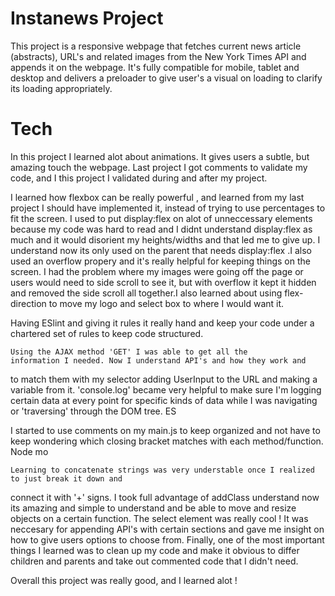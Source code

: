 # Instanews Project #
This project is a responsive webpage that  fetches current news article
(abstracts), URL's and related images from the New York Times API and appends 
it on the webpage. It's fully compatible for mobile, tablet and desktop
and delivers a preloader to give user's a visual on loading to clarify its
loading appropriately.


# Tech

<!------------------WHAT DID I LEARN------------------>
In this project I learned alot about animations. It gives users a subtle, but
amazing touch the webpage. Last project I got comments to validate my code, and
I this project I validated during and after my project.


I learned how flexbox can be really powerful , and learned
from my last project I should have implemented it, instead
of trying to use percentages to fit the screen. I used to put
display:flex on alot of unneccessary elements because my code
was hard to read and I didnt understand display:flex as much and
it would disorient my heights/widths and that led me to give up.
I understand now its only used on the parent that needs display:flex
.I also used an overflow propery and it's really helpful for keeping things 
on the screen. I had the problem where my images were going off the page
or users would need to side scroll to see it, but with overflow
it kept it hidden and removed the side scroll all together.I also learned
about using flex-direction to move my logo and select box to 
where I would want it.

Having ESlint and giving it rules it really hand and keep your code under
a chartered set of rules to keep code structured.

    Using the AJAX method 'GET' I was able to get all the 
    information I needed. Now I understand API's and how they work and
to match them with my selector adding UserInput to the URL and 
making a variable from it. 'console.log' became very helpful
to make sure I'm logging certain data at every point for specific
kinds of data while I was navigating or 'traversing' through
the DOM tree. ES

I started to use comments on my main.js to keep organized and not have to keep wondering
which closing bracket matches with each method/function. Node mo

    Learning to concatenate strings was very understable once I realized to just break it down and
connect it with '+' signs. I took full advantage of addClass
understand now its amazing and simple to understand and be able
to move and resize objects on a certain function. The select
element was really cool ! It was neccesary for appending
API's with certain sections and gave me insight on 
how to give users options to choose from. Finally, one of the
most important things I learned was to clean up my code
and make it obvious to differ children and parents and 
take out commented code that I didn't need.

Overall this project was really good, and I learned alot !

